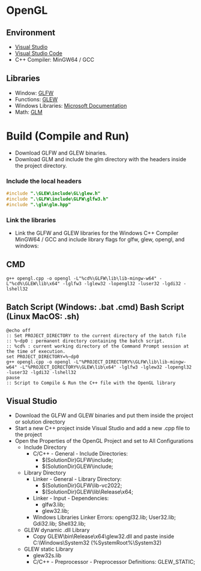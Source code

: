 # OpenGL

## Environment
- [Visual Studio](https://visualstudio.microsoft.com/)
- [Visual Studio Code](https://code.visualstudio.com/docs/cpp/config-mingw)
- C++ Compiler: MinGW64 / GCC

## Libraries
- Window: [GLFW](https://www.glfw.org)
- Functions: [GLEW](https://glew.sourceforge.net/) 
- Windows Libraries: [Microsoft Documentation](https://learn.microsoft.com/en-us/search/)
- Math: [GLM](https://github.com/g-truc/glm)

# Build (Compile and Run)

- Download GLFW and GLEW binaries.
- Download GLM and include the glm directory with the headers inside the project directory.

### Include the local headers
```cpp
#include ".\GLEW\include\GL\glew.h"
#include ".\GLFW\include\GLFW\glfw3.h"
#include ".\glm\glm.hpp"
```
### Link the libraries
- Link the GLFW and GLEW libraries for the Windows C++ Compiler MinGW64 / GCC and include library flags for glfw, glew, opengl, and windows:

## CMD
```batch
g++ opengl.cpp -o opengl -L"%cd%\GLFW\lib\lib-mingw-w64" -L"%cd%\GLEW\lib\x64" -lglfw3 -lglew32 -lopengl32 -luser32 -lgdi32 -lshell32
```
## Batch Script (Windows: .bat .cmd) Bash Script (Linux MacOS: .sh)
```batch
@echo off
:: Set PROJECT_DIRECTORY to the current directory of the batch file
:: %~dp0 : permanent directory containing the batch script.
:: %cd% : current working directory of the Command Prompt session at the time of execution.
set PROJECT_DIRECTORY=%~dp0
g++ opengl.cpp -o opengl -L"%PROJECT_DIRECTORY%\GLFW\lib\lib-mingw-w64" -L"%PROJECT_DIRECTORY%\GLEW\lib\x64" -lglfw3 -lglew32 -lopengl32 -luser32 -lgdi32 -lshell32 
pause
:: Script to Compile & Run the C++ file with the OpenGL library
```

## Visual Studio
- Download the GLFW and GLEW binaries and put them inside the project or solution directory
- Start a new C++ project inside Visual Studio and add a new .cpp file to the project
- Open the Properties of the OpenGL Project and set to All Configurations
    - Include Directory
        - C/C++ - General - Include Directories: 
            - $(SolutionDir)GLFW\include; 
            - $(SolutionDir)GLEW\include;
    - Library Directory
        - Linker - General - Library Directory:  
            - $(SolutionDir)GLFW\lib-vc2022; 
            - $(SolutionDir)GLEW\lib\Release\x64;
        - Linker - Input - Dependencies: 
            - glfw3.lib; 
            - glew32.lib;
        - Windows Libraries Linker Errors: opengl32.lib; User32.lib; Gdi32.lib; Shell32.lib;
    - GLEW dynamic .dll Library
        - Copy GLEW\bin\Release\x64\glew32.dll and paste inside C:\Windows\System32 (%SystemRoot%\System32)
    - GLEW static Library
        - glew32s.lib
        - C/C++ - Preprocessor - Preprocessor Definitions: GLEW_STATIC;


